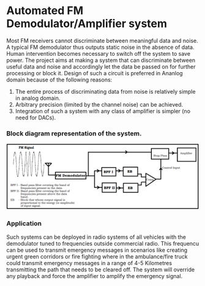 # Automated FM Demodulator/Amplifier system
Most FM receivers cannot discriminate between meaningful data and noise. A typical FM demodulator thus outputs static noise in the absence of data. Human intervention becomes necessary to switch off the system to save power. The project aims at making a system that can discriminate between useful data and noise and accordingly let the data be passed on for further processing or block it. Design of such a circuit is preferred in Ananlog domain because of the following reasons:
1. The entire process of discriminating data from noise is relatively simple in analog domain.
2. Arbitrary precision (limited by the channel noise) can be achieved.
3. Integration of such a system with any class of amplifier is simpler (no need for DACs).

### Block diagram representation of the system.
![block_diagram](https://github.com/vibhoregit/IEEE_Project/blob/master/Block_Diagram.png?raw=true)

### Application
Such systems can be deployed in radio systems of all vehicles with the demodulator tuned to frequencies outside commercial radio. This frequencu can be used to transmit emergency messages in scenarios like creating urgent green corridors or fire fighting where in the ambulance/fire truck could transmit emergency messages in a range of 4-5 Kilometres transmitting the path that needs to be cleared off. The system will override any playback and force the amplifier to amplify the emergency signal. 